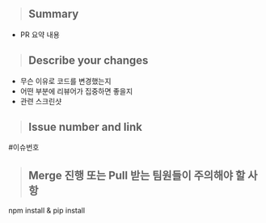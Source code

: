 > ## Summary
- PR 요약 내용

> ## Describe your changes
- 무슨 이유로 코드를 변경했는지
- 어떤 부분에 리뷰어가 집중하면 좋을지
- 관련 스크린샷


> ## Issue number and link
#이슈번호

> ## Merge 진행 또는 Pull 받는 팀원들이 주의해야 할 사항
npm install & pip install 